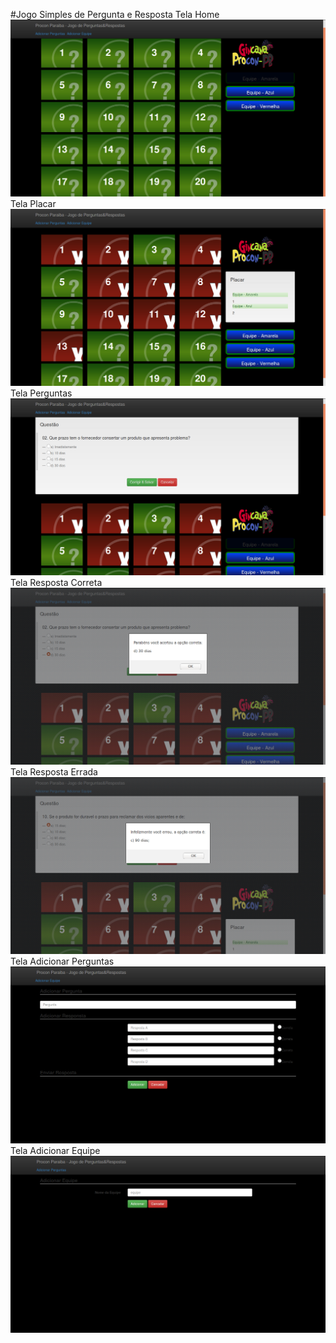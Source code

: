 #Jogo Simples de Pergunta e Resposta
Tela Home
![Alt text](/sprint/home.png?raw=true "Home")
Tela Placar
![Alt text](/sprint/placar.png?raw=true "Placar")
Tela Perguntas
![Alt text](/sprint/pergunta.png?raw=true "Pergunta")
Tela Resposta Correta
![Alt text](/sprint/resposta_correta.png?raw=true "Correta")
Tela Resposta Errada
![Alt text](/sprint/resposta_incorreta.png?raw=true "Errada")
Tela Adicionar Perguntas
![Alt text](/sprint/adicionar_pergunta_resposta.png?raw=true "Adicionar Pergunta")
Tela Adicionar Equipe
![Alt text](/sprint/adicionar_equipe.png?raw=true "Adicionar Equipe")
